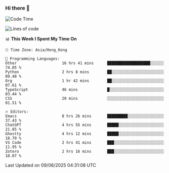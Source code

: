 ### Hi there 👋

<!--
**nicehiro/nicehiro** is a ✨ _special_ ✨ repository because its `README.md` (this file) appears on your GitHub profile.

Here are some ideas to get you started:

- 🔭 I’m currently working on ...
- 🌱 I’m currently learning ...
- 👯 I’m looking to collaborate on ...
- 🤔 I’m looking for help with ...
- 💬 Ask me about ...
- 📫 How to reach me: ...
- 😄 Pronouns: ...
- ⚡ Fun fact: ...
-->

<!--START_SECTION:waka-->
![Code Time](http://img.shields.io/badge/Code%20Time-718%20hrs%2049%20mins-blue)

![Lines of code](https://img.shields.io/badge/From%20Hello%20World%20I%27ve%20Written-1.7%20million%20lines%20of%20code-blue)

📊 **This Week I Spent My Time On** 

```text
🕑︎ Time Zone: Asia/Hong_Kong

💬 Programming Languages: 
Other                    16 hrs 41 mins      ███████████████████░░░░░░   74.05 % 
Python                   2 hrs 8 mins        ██░░░░░░░░░░░░░░░░░░░░░░░   09.48 % 
Org                      1 hr 42 mins        ██░░░░░░░░░░░░░░░░░░░░░░░   07.61 % 
TypeScript               46 mins             █░░░░░░░░░░░░░░░░░░░░░░░░   03.44 % 
CSS                      20 mins             ░░░░░░░░░░░░░░░░░░░░░░░░░   01.51 % 

🔥 Editors: 
Emacs                    8 hrs 26 mins       █████████░░░░░░░░░░░░░░░░   37.43 % 
ChatGPT                  4 hrs 55 mins       █████░░░░░░░░░░░░░░░░░░░░   21.85 % 
Ghostty                  4 hrs 12 mins       █████░░░░░░░░░░░░░░░░░░░░   18.70 % 
VS Code                  2 hrs 41 mins       ███░░░░░░░░░░░░░░░░░░░░░░   11.95 % 
Zotero                   2 hrs 16 mins       ███░░░░░░░░░░░░░░░░░░░░░░   10.07 % 
```


 Last Updated on 09/06/2025 04:31:08 UTC
<!--END_SECTION:waka-->

